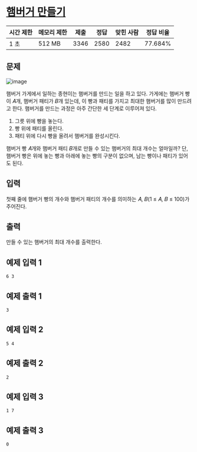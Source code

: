 # [햄버거 만들기](https://www.acmicpc.net/problem/25628)

| 시간 제한 | 메모리 제한 | 제출 | 정답 | 맞힌 사람 | 정답 비율 |
| --- | --- | --- | --- | --- | --- |
| 1 초 | 512 MB | 3346 | 2580 | 2482 | 77.684% |

## 문제

![image](https://upload.acmicpc.net/e56e993f-2a01-421f-924f-af5d6fc78ad2/-/preview/)

햄버거 가게에서 일하는 종현이는 햄버거를 만드는 일을 하고 있다. 가게에는 햄버거 빵이 𝐴개, 햄버거 패티가 𝐵개 있는데, 이 빵과 패티를 가지고 최대한 햄버거를 많이 만드려고 한다. 햄버거를 만드는 과정은 아주 간단한 세 단계로 이루어져 있다.

1. 그릇 위에 빵을 놓는다.
2. 빵 위에 패티를 올린다.
3. 패티 위에 다시 빵을 올려서 햄버거를 완성시킨다.

햄버거 빵 𝐴개와 햄버거 패티 𝐵개로 만들 수 있는 햄버거의 최대 개수는 얼마일까? 단, 햄버거 빵은 위에 놓는 빵과 아래에 놓는 빵의 구분이 없으며, 남는 빵이나 패티가 있어도 된다.

## 입력

첫째 줄에 햄버거 빵의 개수와 햄버거 패티의 개수를 의미하는 𝐴, 𝐵(1 ≤ 𝐴, 𝐵 ≤ 100)가 주어진다.

## 출력

만들 수 있는 햄버거의 최대 개수를 출력한다.

## 예제 입력 1

```
6 3

```

## 예제 출력 1

```
3

```

## 예제 입력 2

```
5 4

```

## 예제 출력 2

```
2

```

## 예제 입력 3

```
1 7

```

## 예제 출력 3

```
0
```
